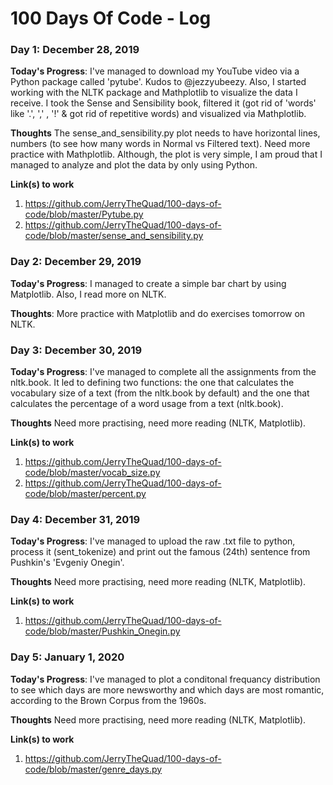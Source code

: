 # 100 Days Of Code - Log

### Day 1: December 28, 2019

**Today's Progress**: I've managed to download my YouTube video via a Python package called 'pytube'. Kudos to @jezzyubeezy. Also, I started working with the NLTK package and Mathplotlib to visualize the data I receive. I took the Sense and Sensibility book, filtered it (got rid of 'words' like '.', ',' , '!' & got rid of repetitive words) and visualized via Mathplotlib.

**Thoughts** The sense_and_sensibility.py plot needs to have horizontal lines, numbers (to see how many words in Normal vs Filtered text). Need more practice with Mathplotlib. Although, the plot is very simple, I am proud that I managed to analyze and plot the data by only using Python.

**Link(s) to work**
1. https://github.com/JerryTheQuad/100-days-of-code/blob/master/Pytube.py
2. https://github.com/JerryTheQuad/100-days-of-code/blob/master/sense_and_sensibility.py

### Day 2: December 29, 2019

**Today's Progress**: I managed to create a simple bar chart by using Matplotlib. Also, I read more on NLTK.

**Thoughts**: More practice with Matplotlib and do exercises tomorrow on NLTK.

### Day 3: December 30, 2019

**Today's Progress**: I've managed to complete all the assignments from the nltk.book. It led to defining two functions: the one that calculates the vocabulary size of a text (from the nltk.book by default) and the one that calculates the percentage of a word usage from a text (nltk.book).

**Thoughts** Need more practising, need more reading (NLTK, Matplotlib).

**Link(s) to work**
1. https://github.com/JerryTheQuad/100-days-of-code/blob/master/vocab_size.py
2. https://github.com/JerryTheQuad/100-days-of-code/blob/master/percent.py

### Day 4: December 31, 2019

**Today's Progress**: I've managed to upload the raw .txt file to python, process it (sent_tokenize) and print out the famous (24th) sentence from Pushkin's 'Evgeniy Onegin'.

**Thoughts** Need more practising, need more reading (NLTK, Matplotlib).

**Link(s) to work**
1. https://github.com/JerryTheQuad/100-days-of-code/blob/master/Pushkin_Onegin.py

### Day 5: January 1, 2020

**Today's Progress**: I've managed to plot a conditonal frequancy distribution to see which days are more newsworthy and which days are most romantic, according to the Brown Corpus from the 1960s.

**Thoughts** Need more practising, need more reading (NLTK, Matplotlib).

**Link(s) to work**
1. https://github.com/JerryTheQuad/100-days-of-code/blob/master/genre_days.py
